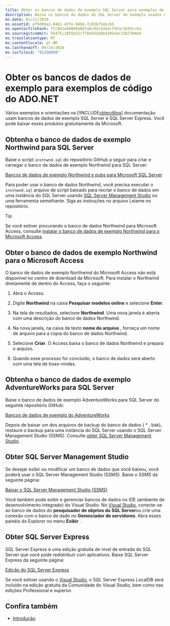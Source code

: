 ```yaml
---
title: Obter os bancos de dados de exemplo SQL Server para exemplos de código ADO.NET
description: Baixe os bancos de dados de SQL Server de exemplo usados nos exemplos de código na documentação do ADO.NET, bem como SQL Server e ferramentas de gerenciamento
ms.date: 01/11/2019
ms.assetid: ef9d69a1-9461-43fe-94bb-7c836754bcb5
ms.openlocfilehash: f7c0d1eb0089a6bfabc92e1deecf563c3e59cc6a
ms.sourcegitcommit: 5b475c1855b32cf78d2d1bbb4295e4c236f39464
ms.translationtype: MT
ms.contentlocale: pt-BR
ms.lasthandoff: 09/24/2020
ms.locfileid: "91156050"
---
```

# <a name="get-the-sample-databases-for-adonet-code-samples"></a>Obter os bancos de dados de exemplo para exemplos de código do ADO.NET

Vários exemplos e orientações na [!INCLUDE[vbtecdlinq](../../../../../../includes/vbtecdlinq-md.md)] documentação usam bancos de dados de exemplo SQL Server e SQL Server Express. Você pode baixar esses produtos gratuitamente da Microsoft.

## <a name="get-the-northwind-sample-database-for-sql-server"></a>Obtenha o banco de dados de exemplo Northwind para SQL Server

Baixe o script `instnwnd.sql` do repositório GitHub a seguir para criar e carregar o banco de dados de exemplo Northwind para SQL Server:

[Bancos de dados de exemplo Northwind e pubs para Microsoft SQL Server](https://github.com/Microsoft/sql-server-samples/tree/master/samples/databases/northwind-pubs)

Para poder usar o banco de dados Northwind, você precisa executar o `instnwnd.sql` arquivo de script baixado para recriar o banco de dados em uma instância do SQL Server usando [SQL Server Management Studio](#get_ssms) ou uma ferramenta semelhante. Siga as instruções no arquivo Leiame no repositório.

> [!TIP]
> Se você estiver procurando o banco de dados Northwind para Microsoft Access, consulte [instalar o banco de dados de exemplo Northwind para o Microsoft Access](#northwind_access).

## <a name="get-the-northwind-sample-database-for-microsoft-access"></a><a name="northwind_access"></a> Obter o banco de dados de exemplo Northwind para o Microsoft Access

O banco de dados de exemplo Northwind do Microsoft Access não está disponível no centro de download da Microsoft. Para instalar o Northwind diretamente de dentro do Access, faça o seguinte:

1. Abra o Access.

1. Digite **Northwind** na caixa **Pesquisar modelos online** e selecione **Enter**.

1. Na tela de resultados, selecione **Northwind**. Uma nova janela é aberta com uma descrição do banco de dados Northwind.

1. Na nova janela, na caixa de texto **nome do arquivo** , forneça um nome de arquivo para a cópia do banco de dados Northwind.

1. Selecione **Criar**. O Access baixa o banco de dados Northwind e prepara o arquivo.

1. Quando esse processo for concluído, o banco de dados será aberto com uma tela de boas-vindas.

## <a name="get-the-adventureworks-sample-database-for-sql-server"></a>Obtenha o banco de dados de exemplo AdventureWorks para SQL Server

Baixe o banco de dados de exemplo AdventureWorks para SQL Server do seguinte repositório GitHub:

[Bancos de dados de exemplo do AdventureWorks](https://github.com/Microsoft/sql-server-samples/releases/tag/adventureworks)

Depois de baixar um dos arquivos de backup do banco de dados ( \* . bak), restaure o backup para uma instância do SQL Server usando o SQL Server Management Studio (SSMS). Consulte [obter SQL Server Management Studio](#get_ssms).

## <a name="get-sql-server-management-studio"></a><a name="get_ssms"></a> Obter SQL Server Management Studio

Se desejar exibir ou modificar um banco de dados que você baixou, você poderá usar o SQL Server Management Studio (SSMS). Baixe o SSMS da seguinte página:

[Baixar o SQL Server Management Studio (SSMS)](/sql/ssms/download-sql-server-management-studio-ssms)

Você também pode exibir e gerenciar bancos de dados no IDE (ambiente de desenvolvimento integrado) do Visual Studio. No [Visual Studio](https://www.visualstudio.com/downloads/?utm_medium=microsoft&utm_source=docs.microsoft.com&utm_campaign=button+cta&utm_content=download+vs2019), conecte-se ao banco de dados do **pesquisador de objetos do SQL Server**ou crie uma conexão com o banco de dado no **Gerenciador de servidores**. Abra esses painéis do Explorer no menu **Exibir** .

## <a name="get-sql-server-express"></a><a name="get_sql"></a> Obter SQL Server Express

SQL Server Express é uma edição gratuita de nível de entrada do SQL Server que você pode redistribuir com aplicativos. Baixe SQL Server Express da seguinte página:
  
[Edição do SQL Server Express](https://www.microsoft.com/sql-server/sql-server-editions-express)

Se você estiver usando o [Visual Studio](https://www.visualstudio.com/downloads/?utm_medium=microsoft&utm_source=docs.microsoft.com&utm_campaign=button+cta&utm_content=download+vs2019), o SQL Server Express LocalDB será incluído na edição gratuita da Comunidade do Visual Studio, bem como nas edições Professional e superior.  

## <a name="see-also"></a>Confira também

- [Introdução](getting-started.md)
